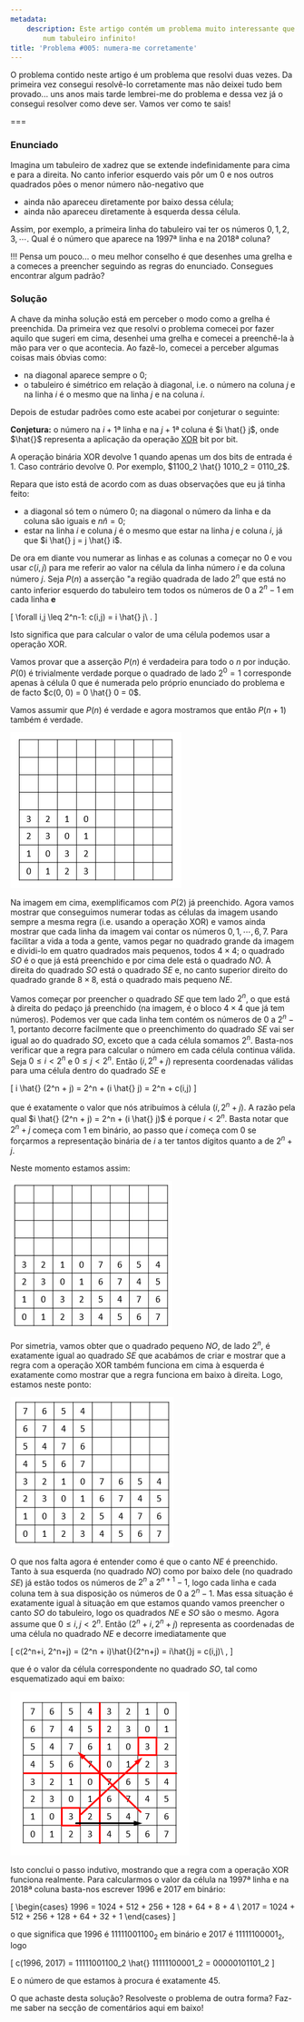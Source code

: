 ```yaml
---
metadata:
    description: Este artigo contém um problema muito interessante que se desenrola
        num tabuleiro infinito!
title: 'Problema #005: numera-me corretamente'
---
```


O problema contido neste artigo é um problema que resolvi duas vezes. Da primeira vez consegui resolvê-lo corretamente mas não deixei tudo bem provado... uns anos mais tarde lembrei-me do problema e dessa vez já o consegui resolver como deve ser. Vamos ver como te sais!

===

### Enunciado

Imagina um tabuleiro de xadrez que se extende indefinidamente para cima e para a direita. No canto inferior esquerdo vais pôr um $0$ e nos outros quadrados pões o menor número não-negativo que

 - ainda não apareceu diretamente por baixo dessa célula;
 - ainda não apareceu diretamente à esquerda dessa célula.

Assim, por exemplo, a primeira linha do tabuleiro vai ter os números $0, 1, 2, 3, \cdots$. Qual é o número que aparece na $1997$&ordf; linha e na $2018$&ordf; coluna?

!!! Pensa um pouco... o meu melhor conselho é que desenhes uma grelha e a comeces a preencher seguindo as regras do enunciado. Consegues encontrar algum padrão?

### Solução

A chave da minha solução está em perceber o modo como a grelha é preenchida. Da primeira vez que resolvi o problema comecei por fazer aquilo que sugeri em cima, desenhei uma grelha e comecei a preenchê-la à mão para ver o que acontecia. Ao fazê-lo, comecei a perceber algumas coisas mais óbvias como:

 - na diagonal aparece sempre o $0$;
 - o tabuleiro é simétrico em relação à diagonal, i.e. o número na coluna $j$ e na linha $i$ é o mesmo que na linha $j$ e na coluna $i$.

Depois de estudar padrões como este acabei por conjeturar o seguinte:

**Conjetura:** o número na $i+1$&ordf; linha e na $j+1$&ordf; coluna é $i \hat{} j$, onde $\hat{}$ representa a aplicação da operação [XOR] bit por bit.

A operação binária XOR devolve $1$ quando apenas um dos bits de entrada é $1$. Caso contrário devolve $0$. Por exemplo, $1100_2 \hat{} 1010_2 = 0110_2$.

Repara que isto está de acordo com as duas observações que eu já tinha feito:

 - a diagonal só tem o número $0$; na diagonal o número da linha e da coluna são iguais e $n \hat n = 0$;
 - estar na linha $i$ e coluna $j$ é o mesmo que estar na linha $j$ e coluna $i$, já que $i \hat{} j = j \hat{} i$.

De ora em diante vou numerar as linhas e as colunas a começar no $0$ e vou usar $c(i, j)$ para me referir ao valor na célula da linha número $i$ e da coluna número $j$. Seja $P(n)$ a asserção "a região quadrada de lado $2^n$ que está no canto inferior esquerdo do tabuleiro tem todos os números de $0$ a $2^n - 1$ em cada linha **e**

\[
    \forall i,j \leq 2^n-1: c(i,j) = i \hat{} j\ .
\]

Isto significa que para calcular o valor de uma célula podemos usar a operação XOR.

Vamos provar que a asserção $P(n)$ é verdadeira para todo o $n$ por indução. $P(0)$ é trivialmente verdade porque o quadrado de lado $2^0 = 1$ corresponde apenas à célula $0$ que é numerada pelo próprio enunciado do problema e de facto $c(0, 0) = 0 \hat{} 0 = 0$.

Vamos assumir que $P(n)$ é verdade e agora mostramos que então $P(n+1)$ também é verdade.

![A 4 by 4 square already filled in](nmr_1.png)

Na imagem em cima, exemplificamos com $P(2)$ já preenchido. Agora vamos mostrar que conseguimos numerar todas as células da imagem usando sempre a mesma regra (i.e. usando a operação XOR) e vamos ainda mostrar que cada linha da imagem vai contar os números $0, 1, \cdots, 6, 7$. Para facilitar a vida a toda a gente, vamos pegar no quadrado grande da imagem e dividi-lo em quatro quadrados mais pequenos, todos $4 \times 4$; o quadrado $SO$ é o que já está preenchido e por cima dele está o quadrado $NO$. À direita do quadrado $SO$ está o quadrado $SE$ e, no canto superior direito do quadrado grande $8 \times 8$, está o quadrado mais pequeno $NE$.

Vamos começar por preencher o quadrado $SE$ que tem lado $2^n$, o que está à direita do pedaço já preenchido (na imagem, é o bloco $4 \times 4$ que já tem números). Podemos ver que cada linha tem contém os números de $0$ a $2^n - 1$, portanto decorre facilmente que o preenchimento do quadrado $SE$ vai ser igual ao do quadrado $SO$, exceto que a cada célula somamos $2^n$. Basta-nos verificar que a regra para calcular o número em cada célula continua válida. Seja $0 \leq i < 2^n$ e $0 \leq j < 2^n$. Então $(i, 2^n+j)$ representa coordenadas válidas para uma célula dentro do quadrado $SE$ e

\[
    i \hat{} (2^n + j) = 2^n +  (i \hat{} j) = 2^n + c(i,j)
\]

que é exatamente o valor que nós atribuímos à célula $(i, 2^n + j)$. A razão pela qual $i \hat{} (2^n + j) = 2^n + (i \hat{} j)$ é porque $i < 2^n$. Basta notar que $2^n + j$ começa com $1$ em binário, ao passo que $i$ começa com $0$ se forçarmos a representação binária de $i$ a ter tantos dígitos quanto a de $2^n + j$.

Neste momento estamos assim:

![A 4 by 8 rectangle filled in](nmr_2.png)

Por simetria, vamos obter que o quadrado pequeno $NO$, de lado $2^n$, é exatamente igual ao quadrado $SE$ que acabámos de criar e mostrar que a regra com a operação XOR também funciona em cima à esquerda é exatamente como mostrar que a regra funciona em baixo à direita. Logo, estamos neste ponto:

![An L shaped region filled in](nmr_3.png)

O que nos falta agora é entender como é que o canto $NE$ é preenchido. Tanto à sua esquerda (no quadrado $NO$) como por baixo dele (no quadrado $SE$) já estão todos os números de $2^n$ a $2^{n+1} - 1$, logo cada linha e cada coluna tem à sua disposição os números de $0$ a $2^n - 1$. Mas essa situação é exatamente igual à situação em que estamos quando vamos preencher o canto $SO$ do tabuleiro, logo os quadrados $NE$ e $SO$ são o mesmo. Agora assume que $0 \leq i, j < 2^n$. Então $(2^n + i, 2^n + j)$ representa as coordenadas de uma célula no quadrado $NE$ e decorre imediatamente que

\[
    c(2^n+i, 2^n+j) = (2^n + i)\hat{}(2^n+j) = i\hat{}j = c(i,j)\ ,
\]

que é o valor da célula correspondente no quadrado $SO$, tal como esquematizado aqui em baixo:

![The 8 by 8 square filled in](nmr_4.png)

Isto conclui o passo indutivo, mostrando que a regra com a operação XOR funciona realmente. Para calcularmos o valor da célula na $1997$&ordf; linha e na $2018$&ordf; coluna basta-nos escrever $1996$ e $2017$ em binário:

\[
    \begin{cases}
        1996 = 1024 + 512 + 256 + 128 + 64 + 8 + 4 \\
        2017 = 1024 + 512 + 256 + 128 + 64 + 32 + 1
    \end{cases}
\]

o que significa que $1996$ é $11111001100_2$ em binário e $2017$ é $11111100001_2$, logo

\[
    c(1996, 2017) = 11111001100_2 \hat{} 11111100001_2 = 00000101101_2
\]

E o número de que estamos à procura é exatamente $45$.

O que achaste desta solução? Resolveste o problema de outra forma? Faz-me saber na secção de comentários aqui em baixo!

[XOR]: https://en.m.wikipedia.org/wiki/Bitwise_operation#XOR